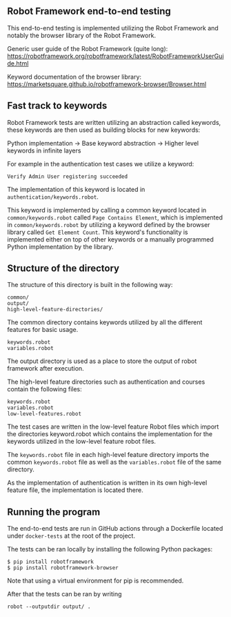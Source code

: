 <!--
SPDX-FileCopyrightText: 2023 The Aalto Grades Developers

SPDX-License-Identifier: MIT
-->

## Robot Framework end-to-end testing

This end-to-end testing is implemented utilizing the Robot Framework and
notably the browser library of the Robot Framework.

Generic user guide of the Robot Framework (quite long):
https://robotframework.org/robotframework/latest/RobotFrameworkUserGuide.html

Keyword documentation of the browser library:
https://marketsquare.github.io/robotframework-browser/Browser.html

## Fast track to keywords

Robot Framework tests are written utilizing an abstraction called keywords,
these keywords are then used as building blocks for new keywords:

Python implementation -> Base keyword abstraction -> Higher level keywords in
infinite layers

For example in the authentication test cases we utilize a keyword:
```
Verify Admin User registering succeeded
```
The implementation of this keyword is located in
`authentication/keywords.robot`.

This keyword is implemented by calling a common keyword located in
`common/keywords.robot` called `Page Contains Element`, which is implemented
in `common/keywords.robot` by utilizing a keyword defined by the browser
library called `Get Element Count`. This keyword's functionality is implemented
either on top of other keywords or a manually programmed Python implementation
by the library.

## Structure of the directory

The structure of this directory is built in the following way:
```
common/
output/
high-level-feature-directories/
```

The common directory contains keywords utilized by all the different features
for basic usage.
```
keywords.robot
variables.robot
```

The output directory is used as a place to store the output of robot framework
after execution.

The high-level feature directories such as authentication and courses contain
the following files:

```
keywords.robot
variables.robot
low-level-features.robot
```

The test cases are written in the low-level feature Robot files which import
the directories keyword.robot which contains the implementation for the
keywords utilized in the low-level feature robot files.

The `keywords.robot` file in each high-level feature directory imports the
common `keywords.robot` file as well as the `variables.robot` file of the same
directory.

As the implementation of authentication is written in its own high-level
feature file, the implementation is located there.

## Running the program

The end-to-end tests are run in GitHub actions through a Dockerfile located
under `docker-tests` at the root of the project.

The tests can be ran locally by installing the following Python packages:
```
$ pip install robotframework
$ pip install robotframework-browser
```
Note that using a virtual environment for pip is recommended.

After that the tests can be ran by writing
```
robot --outputdir output/ .
```
